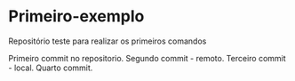 # Primeiro-exemplo
Repositório teste para realizar os primeiros comandos

Primeiro commit no repositorio.
Segundo commit - remoto.
Terceiro commit - local.
Quarto commit.
